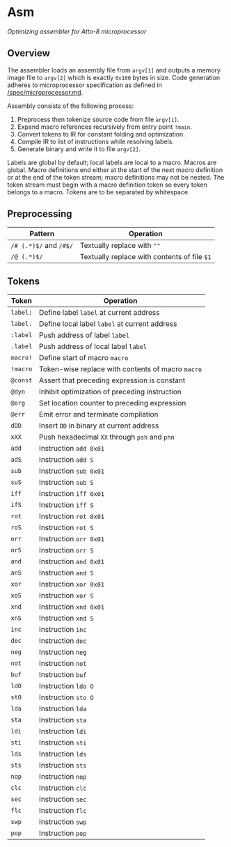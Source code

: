 # Asm

_Optimizing assembler for Atto-8 microprocessor_

## Overview

The assembler loads an assembly file from `argv[1]` and outputs a memory image file to `argv[2]` which is exactly `0x100` bytes in size. Code generation adheres to microprocessor specification as defined in [/spec/microprocessor.md](../spec/microprocessor.md).

Assembly consists of the following process:

1. Preprocess then tokenize source code from file `argv[1]`.
2. Expand macro references recursively from entry point `!main`.
3. Convert tokens to IR for constant folding and optimization.
4. Compile IR to list of instructions while resolving labels.
5. Generate binary and write it to file `argv[2]`.

Labels are global by default; local labels are local to a macro. Macros are global. Macro definitions end either at the start of the next macro definition or at the end of the token stream; macro definitions may not be nested. The token stream must begin with a macro definition token so every token belongs to a macro. Tokens are to be separated by whitespace.

## Preprocessing

| Pattern                | Operation                                    |
| ---------------------- | -------------------------------------------- |
| `/# (.*)$/` and `/#$/` | Textually replace with `""`                  |
| `/@ (.*)$/`            | Textually replace with contents of file `$1` |

## Tokens

| Token    | Operation                                         |
| -------- | ------------------------------------------------- |
| `label:` | Define label `label` at current address           |
| `label.` | Define local label `label` at current address     |
| `:label` | Push address of label `label`                     |
| `.label` | Push address of local label `label`               |
| `macro!` | Define start of macro `macro`                     |
| `!macro` | Token-wise replace with contents of macro `macro` |
| `@const` | Assert that preceding expression is constant      |
| `@dyn`   | Inhibit optimization of preceding instruction     |
| `@org`   | Set location counter to preceding expression      |
| `@err`   | Emit error and terminate compilation              |
| `dDD`    | Insert `DD` in binary at current address          |
| `xXX`    | Push hexadecimal `XX` through `psh` and `phn`     |
| `add`    | Instruction `add 0x01`                            |
| `adS`    | Instruction `add S`                               |
| `sub`    | Instruction `sub 0x01`                            |
| `suS`    | Instruction `sub S`                               |
| `iff`    | Instruction `iff 0x01`                            |
| `ifS`    | Instruction `iff S`                               |
| `rot`    | Instruction `rot 0x01`                            |
| `roS`    | Instruction `rot S`                               |
| `orr`    | Instruction `orr 0x01`                            |
| `orS`    | Instruction `orr S`                               |
| `and`    | Instruction `and 0x01`                            |
| `anS`    | Instruction `and S`                               |
| `xor`    | Instruction `xor 0x01`                            |
| `xoS`    | Instruction `xor S`                               |
| `xnd`    | Instruction `xnd 0x01`                            |
| `xnS`    | Instruction `xnd S`                               |
| `inc`    | Instruction `inc`                                 |
| `dec`    | Instruction `dec`                                 |
| `neg`    | Instruction `neg`                                 |
| `not`    | Instruction `not`                                 |
| `buf`    | Instruction `buf`                                 |
| `ldO`    | Instruction `ldo O`                               |
| `stO`    | Instruction `sto O`                               |
| `lda`    | Instruction `lda`                                 |
| `sta`    | Instruction `sta`                                 |
| `ldi`    | Instruction `ldi`                                 |
| `sti`    | Instruction `sti`                                 |
| `lds`    | Instruction `lds`                                 |
| `sts`    | Instruction `sts`                                 |
| `nop`    | Instruction `nop`                                 |
| `clc`    | Instruction `clc`                                 |
| `sec`    | Instruction `sec`                                 |
| `flc`    | Instruction `flc`                                 |
| `swp`    | Instruction `swp`                                 |
| `pop`    | Instruction `pop`                                 |
